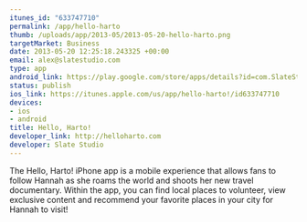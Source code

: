 ```yaml
--- 
itunes_id: "633747710"
permalink: /app/hello-harto
thumb: /uploads/app/2013-05/2013-05-20-hello-harto.png
targetMarket: Business
date: 2013-05-20 12:25:18.243325 +00:00
email: alex@slatestudio.com
type: app
android_link: https://play.google.com/store/apps/details?id=com.SlateStudio.HelloHarto
status: publish
ios_link: https://itunes.apple.com/us/app/hello-harto!/id633747710
devices: 
- ios
- android
title: Hello, Harto!
developer_link: http://helloharto.com
developer: Slate Studio
---
```


The Hello, Harto! iPhone app is a mobile experience that allows fans to follow Hannah as she roams the world and shoots her new travel documentary. Within the app, you can find local places to volunteer, view exclusive content and recommend your favorite places in your city for Hannah to visit!
